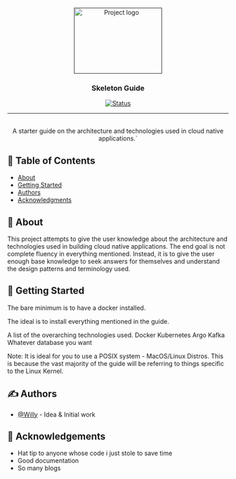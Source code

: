 <p align="center">
  <a href="" rel="noopener">
 <img width=200px height=150px src="https://www.dailyembroidery.com/wp-content/uploads/2020/08/Skeleton-5_5-inch.jpg" alt="Project logo"></a>
</p>

<h3 align="center">Skeleton Guide</h3>

<div align="center">

[![Status](https://img.shields.io/badge/status-active-success.svg)]()

</div>

---

<p align="center"> 
    <br> A starter guide on the architecture and technologies used in cloud native applications.`
</p>

## 📝 Table of Contents

- [About](#about)
- [Getting Started](#getting_started)
- [Authors](#authors)
- [Acknowledgments](#acknowledgement)

## 🧐 About <a name = "about"></a>

This project attempts to give the user knowledge about the architecture and technologies used in building cloud native applications. The end goal is not complete fluency in everything mentioned. Instead, it is to give the user enough base knowledge to seek answers for themselves and understand the design patterns and terminology used.

## 🏁 Getting Started <a name = "getting_started"></a>

The bare minimum is to have a docker installed.

The ideal is to install everything mentioned in the guide.

A list of the overarching technologies used.
Docker
Kubernetes
Argo
Kafka
Whatever database you want 

Note: It is ideal for you to use a POSIX system - MacOS/Linux Distros. This is because the vast majority of the guide will be referring to things specific to the Linux Kernel.



## ✍️ Authors <a name = "authors"></a>

- [@Willy](https://github.com/trashpandarecon) - Idea & Initial work


## 🎉 Acknowledgements <a name = "acknowledgement"></a>

- Hat tip to anyone whose code i just stole to save time
- Good documentation
- So many blogs